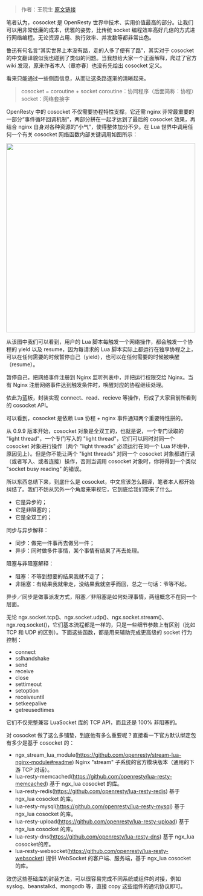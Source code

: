 <!---
    @title         怎样理解 cosocket
    @creator
    @created
    @modifier
    @modifier_link
    @modified
    @changes
--->

>作者：王院生  [原文链接](https://github.com/moonbingbing/openresty-best-practices/blob/master/ngx_lua/whats_cosocket.md )

笔者认为，cosocket 是 OpenResty 世界中技术、实用价值最高的部分。让我们可以用非常低廉的成本，优雅的姿势，比传统 socket 编程效率高好几倍的方式进行网络编程。无论资源占用、执行效率、并发数等都非常出色。

鲁迅有句名言“其实世界上本没有路，走的人多了便有了路”，其实对于 cosocket 的中文翻译貌似我也碰到了类似的问题。当我想给大家一个正面解释，爬过了官方 wiki 发现，原来作者本人（章亦春）也没有先给出 cosocket 定义。

看来只能通过一些侧面信息，从而让这条路逐渐的清晰起来。

>cosocket = coroutine + socket
>coroutine：协同程序（后面简称：协程）
>socket：网络套接字

OpenResty 中的 cosocket 不仅需要协程特性支撑，它还需 nginx 非常最重要的一部分“事件循环回调机制”，两部分拼在一起才达到了最后的 cosocket 效果，再结合 nginx 自身对各种资源的“小气”，使得整体加分不少。在 Lua 世界中调用任何一个有关 cosocket 网络函数内部关键调用如图所示：

<html>
<img src="/images/blog/understand-cosocket.png" width="500">
</html>

从该图中我们可以看到，用户的 Lua 脚本每触发一个网络操作，都会触发一个协程的 yield 以及 resume，因为每请求的 Lua 脚本实际上都运行在独享协程之上，可以在任何需要的时候暂停自己（yield），也可以在任何需要的时候被唤醒（resume）。

暂停自己，把网络事件注册到 Nginx 监听列表中，并把运行权限交给 Nginx。当有 Nginx 注册网络事件达到触发条件时，唤醒对应的协程继续处理。

依此为蓝板，封装实现 connect、read、recieve 等操作，形成了大家目前所看到的 cosocket API。

可以看到，cosocket 是依赖 Lua 协程 + nginx 事件通知两个重要特性拼的。

从 0.9.9 版本开始，cosocket 对象是全双工的，也就是说，一个专门读取的 "light thread"，一个专门写入的 "light thread"，它们可以同时对同一个 cosocket 对象进行操作（两个 "light threads" 必须运行在同一个 Lua 环境中，原因见上）。但是你不能让两个 "light threads" 对同一个 cosocket 对象都进行读（或者写入、或者连接）操作，否则当调用 cosocket 对象时，你将得到一个类似 "socket busy reading" 的错误。

所以东西总结下来，到底什么是 cosocket，中文应该怎么翻译，笔者本人都开始纠结了。我们不妨从另外一个角度来审视它，它到底给我们带来了什么。

* 它是异步的；
* 它是非阻塞的；
* 它是全双工的；

同步与异步解释：

* 同步：做完一件事再去做另一件；
* 异步：同时做多件事情，某个事情有结果了再去处理。

阻塞与非阻塞解释：

* 阻塞：不等到想要的结果我就不走了；
* 非阻塞：有结果我就带走，没结果我就空手而回，总之一句话：爷等不起。

异步／同步是做事派发方式，阻塞／非阻塞是如何处理事情，两组概念不在同一个层面。

无论 ngx.socket.tcp()、ngx.socket.udp()、ngx.socket.stream()、ngx.req.socket()，它们基本流程都是一样的，只是一些细节参数上有区别（比如 TCP 和 UDP 的区别）。下面这些函数，都是用来辅助完成更高级的 socket 行为控制：

* connect
* sslhandshake
* send
* receive
* close
* settimeout
* setoption
* receiveuntil
* setkeepalive
* getreusedtimes

它们不仅完整兼容 LuaSocket 库的 TCP API，而且还是 100% 非阻塞的。

对 cosocket 做了这么多铺垫，到底他有多么重要呢？直接看一下官方默认绑定包有多少是基于 cosocket 的：

* ngx_stream_lua_module(https://github.com/openresty/stream-lua-nginx-module#readme) Nginx "stream" 子系统的官方模块版本（通用的下游 TCP 对话）。
* lua-resty-memcached(https://github.com/openresty/lua-resty-memcached) 基于 ngx_lua cosocket 的库。
* lua-resty-redis(https://github.com/openresty/lua-resty-redis) 基于 ngx_lua cosocket 的库。
* lua-resty-mysql(https://github.com/openresty/lua-resty-mysql) 基于 ngx_lua cosocket 的库。
* lua-resty-upload(https://github.com/openresty/lua-resty-upload) 基于 ngx_lua cosocket 的库。
* lua-resty-dns(https://github.com/openresty/lua-resty-dns) 基于 ngx_lua cosocket的库。
* lua-resty-websocket(https://github.com/openresty/lua-resty-websocket) 提供 WebSocket 的客户端、服务端，基于 ngx_lua cosocket 的库。

效仿这些基础库的封装方法，可以很容易完成不同系统或组件的对接，例如 syslog、beanstalkd、mongodb 等，直接 copy 这些组件的通讯协议即可。
